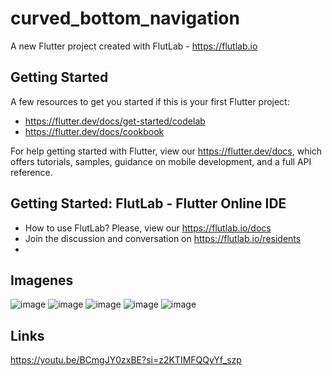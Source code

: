 # curved_bottom_navigation

A new Flutter project created with FlutLab - https://flutlab.io

## Getting Started

A few resources to get you started if this is your first Flutter project:

- https://flutter.dev/docs/get-started/codelab
- https://flutter.dev/docs/cookbook

For help getting started with Flutter, view our
https://flutter.dev/docs, which offers tutorials,
samples, guidance on mobile development, and a full API reference.

## Getting Started: FlutLab - Flutter Online IDE

- How to use FlutLab? Please, view our https://flutlab.io/docs
- Join the discussion and conversation on https://flutlab.io/residents
- 
## Imagenes
![image](https://github.com/jimebau/Act7-bautista0514/assets/143548070/36f9d0c3-0215-477d-90a6-a5407c2f6bdc)
![image](https://github.com/jimebau/Act7-bautista0514/assets/143548070/7bff6063-50fe-4253-8622-7448839cef11)
![image](https://github.com/jimebau/Act7-bautista0514/assets/143548070/721f0c16-9987-4bdf-b56c-bf48108919ab)
![image](https://github.com/jimebau/Act7-bautista0514/assets/143548070/9c6be5c5-7479-43e2-8af7-8008388e05ab)
![image](https://github.com/jimebau/Act7-bautista0514/assets/143548070/28b0d11b-1376-4280-83ad-0147e67ca10d)

## Links
https://youtu.be/BCmgJY0zxBE?si=z2KTIMFQQyYf_szp
